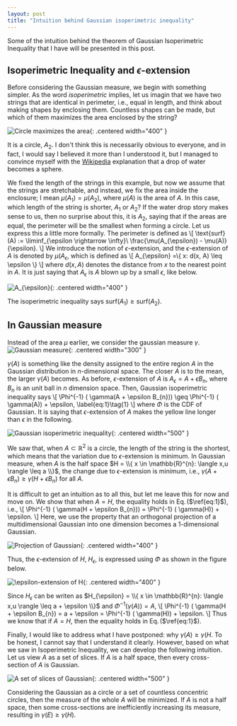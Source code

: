 ```yaml
---
layout: post
title: "Intuition behind Gaussian isoperimetric inequality"
---
```

Some of the intuition behind the theorem of Gaussian Isoperimetric Inequality that I have will be presented in this post.

## Isoperimetric Inequality and $\epsilon$-extension
Before considering the Gaussian measure, we begin with something simpler.
As the word $\textit{isoperimetric}$ implies, let us imagin that we have two strings that are identical in perimeter, i.e., equal in length,
and think about making shapes by enclosing them.
Countless shapes can be made, but which of them maximizes the area enclosed by the string? 

![Circle maximizes the area]({{site.baseurl}}/img/GII/fig_ii.png){: .centered width="400" }

It is a circle, $A_{2}$.
I don't think this is necessarily obvious to everyone, and in fact, 
I would say I believed it more than I understood it, but I managed to convince myself 
with the [Wikipedia](https://en.wikipedia.org/wiki/Isoperimetric_inequality) explanation that a drop of water becomes a sphere. 

We fixed the length of the strings in this example, but now we assume that the strings are stretchable, 
and instead, we fix the area inside the enclosure; I mean $\mu(A_{1}) = \mu(A_{2})$, where $\mu(A)$ is the area of $A$.
In this case, which length of the string is shorter, $A_{1}$ or $A_{2}$?
If the water drop story makes sense to us, then no surprise about this, it is $A_{2}$,
saying that if the areas are equal, the perimeter will be the smallest when forming a circle.
Let us express this a little more formally.
The perimeter is defined as
\\[
    \text{surf}(A) := \liminf_{\epsilon \rightarrow \infty}\ \frac{\mu(A_{\epsilon}) - \mu(A)}{\epsilon}.
\\]
We introduce the notion of $\epsilon$-extension, and the $\epsilon$-extension of $A$ is denoted by $\mu(A_{\epsilon}$, which is defined as 
\\[
    A_{\epsilon} =\\{ x: d(x, A) \leq \epsilon \\}
\\]
where $d(x,A)$ denotes the distance from $x$ to the nearest point in $A$.
It is just saying that $A_{\epsilon}$ is $A$ blown up by a small $\epsilon$, like below.

![$A_{\epsilon}$]({{site.baseurl}}/img/GII/fig_ii_extension.png){: .centered width="400" }

The isoperimetric inequality says $\text{surf}(A_{1}) \geq \text{surf}(A_{2})$. 

## In Gaussian measure
Instead of the area $\mu$ earlier, we consider the gaussian measure $\gamma$.
![Gaussian measure]({{site.baseurl}}/img/GII/fig_gaussian_measure.png){: .centered width="300" }

$\gamma(A)$ is something like the density assigned to the entire region $A$ in the Gaussian distribution in $n$-dimensional space.
The closer $A$ is to the mean, the larger $\gamma(A)$ becomes.
As before, $\epsilon$-extension of $A$ is $A_{\epsilon} = A + \epsilon B_{n}$, where $B_{n}$ is an unit ball in $n$ dimension space.
Then, Gaussian isoperimetric inequality says
\\[ 
    \Phi^{-1} ( \gamma(A + \epsilon B_{n})) \geq \Phi^{-1} ( \gamma(A)) + \epsilon, \label{eq:1}\tag{1}
\\]
where $\Phi$ is the CDF of Gaussian.
It is saying that $\epsilon$-extension of $A$ makes the yellow line longer than $\epsilon$ in the following.

![Gaussian isoperimetric inequality]({{site.baseurl}}/img/GII/fig_gii.png){: .centered width="500" }

We saw that, when $A \subset \mathbb{R}^{2}$ is a circle, the length of the string is the shortest,
which means that the variation due to $\epsilon$-extension is minimum.
In Gaussian measure, when $A$ is the half space $H = \\{ x \in \mathbb{R}^{n}: \langle x,u \rangle \leq a \\}$, the change due to $\epsilon$-extension is minimum,
i.e., $\gamma(A + \epsilon B_{n}) \geq \gamma(H + \epsilon B_{n})$ for all $A$.

It is difficult to get an intuition as to all this, but let me leave this for now and move on.
We show that when $A = H$, the equality holds in Eq.$\,$($\ref{eq:1}$), i.e., 
\\[ 
    \Phi^{-1} ( \gamma(H + \epsilon B_{n})) = \Phi^{-1} ( \gamma(H)) + \epsilon.
\\]
Here, we use the property that an orthogonal projection of a multidimensional Gaussian into one dimension becomes a $1$-dimensional Gaussian.

![Projection of Gaussian]({{site.baseurl}}/img/GII/fig_projected_gauss.png){: .centered width="400" }

Thus, the $\epsilon$-extension of $H$, $H_{\epsilon}$, is expressed using $\Phi$ as shown in the figure below.

![$\epsilon$-extension of $H$]({{site.baseurl}}/img/GII/fig_h_expansion.png){: .centered width="400" }

Since $H_{\epsilon}$ can be writen as $H_{\epsilon} = \\{ x \in \mathbb{R}^{n}: \langle x,u \rangle \leq a + \epsilon \\}$ and  $\Phi^{-1} ( \gamma(A)) = A$,
\\[ 
    \Phi^{-1} ( \gamma(H + \epsilon B_{n}) = a + \epsilon = \Phi^{-1} ( \gamma(H)) + \epsilon.
\\]
Thus we know that if $A=H$, then the equality holds in Eq.$\,$($\ref{eq:1}$).

Finally, I would like to address what I have postponed: why $\gamma(A) \geq \gamma(H$.
To be honest, I cannot say that I understand it clearly.
However, based on what we saw in Isoperimetric Inequality, we can develop the following intuition.
Let us view $A$ as a set of slices.
If $A$ is a half space, then every cross-section of $A$ is Gaussian.

![A set of slices of Gaussian]({{site.baseurl}}/img/GII/fig_slice_of_gaussian.png){: .centered width="500" }

Considering the Gaussian as a circle or a set of countless concentric circles, 
then the measure of the whole $A$ will be minimized.
If $A$ is not a half space, then some cross-sections are inefficiently increasing its measure, 
resulting in $\gamma(E) \geq \gamma(H)$. 
